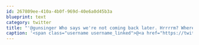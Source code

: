 ```yaml
---
id: 267809ee-410a-4b0f-969d-40e6a0d45b3a
blueprint: text
category: twitter
title: "'@gunsinger Who says we're not coming back later. Hrrrrm? Where will *you* be?cc @gunsinger"
caption: '<span class="username username_linked">@<a href="https://twitter.com/gunsinger" title="Cynthia Gunsinger">gunsinger</a></span> Who says we''re not coming back later. Hrrrrm? Where will *you* be?cc <span class="username username_linked">@<a href="https://twitter.com/gunsinger" title="Cynthia Gunsinger">gunsinger</a></span>'
---
```

